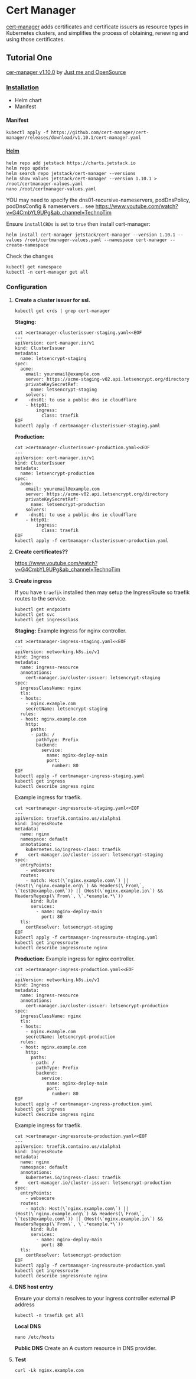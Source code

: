 # Cert Manager
[cert-manager](https://cert-manager.io/docs/) adds certificates and certificate issuers as resource types in Kubernetes clusters, and simplifies the process of obtaining, renewing and using those certificates.


## Tutorial One
[cer-manager v1.10.0](https://github.com/cert-manager/cert-manager/releases/tag/v1.10.1) by [Just me and OpenSource](https://github.com/justmeandopensource/kubernetes)

### [Installation](https://cert-manager.io/docs/installation/)
- Helm chart
- Manifest

#### Manifest
```
kubectl apply -f https://github.com/cert-manager/cert-manager/releases/download/v1.10.1/cert-manager.yaml
```

#### [Helm](https://cert-manager.io/docs/installation/helm/)
```
helm repo add jetstack https://charts.jetstack.io
helm repo update
helm search repo jetstack/cert-manager --versions
helm show values jetstack/cert-manager --version 1.10.1 > /root/certmanager-values.yaml
nano /root/certmanager-values.yaml
```

YOU may need to specify the dns01-recursive-nameservers, podDnsPolicy, podDnsConfig & nameservers... see https://www.youtube.com/watch?v=G4CmbYL9UPg&ab_channel=TechnoTim

Ensure `installCRDs` is set to `true` then install cert-manager:
```
helm install cert-manager jetstack/cert-manager --version 1.10.1 --values /root/certmanager-values.yaml --namespace cert-manager --create-namespace
```
Check the changes
```
kubectl get namespace
kubectl -n cert-manager get all
```

### Configuration

1. **Create a cluster issuer for ssl.**

    ```
    kubectl get crds | grep cert-manager
    ```

    **Staging:**
    ```
    cat >certmanager-clusterissuer-staging.yaml<<EOF
    ---
    apiVersion: cert-manager.io/v1
    kind: ClusterIssuer
    metadata:
      name: letsencrypt-staging
    spec:
      acme:
        email: youremail@example.com
        server: https://acme-staging-v02.api.letsencrypt.org/directory
        privateKeySecretRef:
          name: letsencrypt-staging
        solvers:
    #    -dns01: to use a public dns ie cloudflare
        - http01:
            ingress:
              class: traefik
    EOF
    kubectl apply -f certmanager-clusterissuer-staging.yaml
    ```

    **Production:**
    ```
    cat >certmanager-clusterissuer-production.yaml<<EOF
    ---
    apiVersion: cert-manager.io/v1
    kind: ClusterIssuer
    metadata:
      name: letsencrypt-production
    spec:
      acme:
        email: youremail@example.com
        server: https://acme-v02.api.letsencrypt.org/directory
        privateKeySecretRef:
          name: letsencrypt-production
        solvers:
    #    -dns01: to use a public dns ie cloudflare
        - http01:
            ingress:
              class: traefik
    EOF
    kubectl apply -f certmanager-clusterissuer-production.yaml
    ```

2. **Create certificates??**

    https://www.youtube.com/watch?v=G4CmbYL9UPg&ab_channel=TechnoTim

2. **Create ingress**

    If you have `traefik` installed then may setup the IngressRoute so traefik routes to the service.
    ```
    kubectl get endpoints
    kubectl get svc
    kubectl get ingressclass
    ```
    
    **Staging:**
    Example ingress for nginx controller.
    ```
    cat >certmanager-ingress-staging.yaml<<EOF
    ---
    apiVersion: networking.k8s.io/v1
    kind: Ingress
    metadata:
      name: ingress-resource
      annotations:
        cert-manager.io/cluster-issuer: letsencrypt-staging
    spec:
      ingressClassName: nginx
      tls:
      - hosts:
        - nginx.example.com
        secretName: letsencrypt-staging
      rules:
      - host: nginx.example.com
        http:
          paths:
          - path: /
            pathType: Prefix
            backend:
              service:
                name: nginx-deploy-main
                port:
                  number: 80
    EOF
    kubectl apply -f certmanager-ingress-staging.yaml
    kubectl get ingress
    kubectl describe ingress nginx
    ```
    
    Example ingress for traefik.
    ```
    cat >certmanager-ingressroute-staging.yaml<<EOF
    ---
    apiVersion: traefik.containo.us/v1alpha1
    kind: IngressRoute
    metadata:
      name: nginx
      namespace: default
      annotations:
        kubernetes.io/ingress-class: traefik
    #    cert-manager.io/cluster-issuer: letsencrypt-staging
    spec:
      entryPoints:
        - websecure
      routes:
        - match: Host(\`nginx.example.com\`) || (Host(\`nginx.example.org\`) && Headers(\`From\`, \`test@example.com\`)) || (Host(\`nginx.example.io\`) && HeadersRegexp(\`From\`, \`.*example.*\`))
          kind: Rule
          services:
            - name: nginx-deploy-main
              port: 80
      tls:
        certResolver: letsencrypt-staging
    EOF
    kubectl apply -f certmanager-ingressroute-staging.yaml
    kubectl get ingressroute
    kubectl describe ingressroute nginx
    ```

    **Production:**
    Example ingress for nginx controller.
    ```
    cat >certmanager-ingress-production.yaml<<EOF
    ---
    apiVersion: networking.k8s.io/v1
    kind: Ingress
    metadata:
      name: ingress-resource
      annotations:
        cert-manager.io/cluster-issuer: letsencrypt-production
    spec:
      ingressClassName: nginx
      tls:
      - hosts:
        - nginx.example.com
        secretName: letsencrypt-production
      rules:
      - host: nginx.example.com
        http:
          paths:
          - path: /
            pathType: Prefix
            backend:
              service:
                name: nginx-deploy-main
                port:
                  number: 80
    EOF
    kubectl apply -f certmanager-ingress-production.yaml
    kubectl get ingress
    kubectl describe ingress nginx
    ```
    
    Example ingress for traefik.
    ```
    cat >certmanager-ingressroute-production.yaml<<EOF
    ---
    apiVersion: traefik.containo.us/v1alpha1
    kind: IngressRoute
    metadata:
      name: nginx
      namespace: default
      annotations:
        kubernetes.io/ingress-class: traefik
    #    cert-manager.io/cluster-issuer: letsencrypt-production
    spec:
      entryPoints:
        - websecure
      routes:
        - match: Host(\`nginx.example.com\`) || (Host(\`nginx.example.org\`) && Headers(\`From\`, \`test@example.com\`)) || (Host(\`nginx.example.io\`) && HeadersRegexp(\`From\`, \`.*example.*\`))
          kind: Rule
          services:
            - name: nginx-deploy-main
              port: 80
      tls:
        certResolver: letsencrypt-production
    EOF
    kubectl apply -f certmanager-ingressroute-production.yaml
    kubectl get ingressroute
    kubectl describe ingressroute nginx
    ```

3. **DNS host entry**

    Ensure your domain resolves to your ingress controller external IP address
    ```
    kubectl -n traefik get all
    ```

    **Local DNS**
    ```
    nano /etc/hosts
    ```

    **Public DNS**
    Create an A custom resource in DNS provider.

4. **Test**

    ```
    curl -Lk nginx.example.com
    ```
